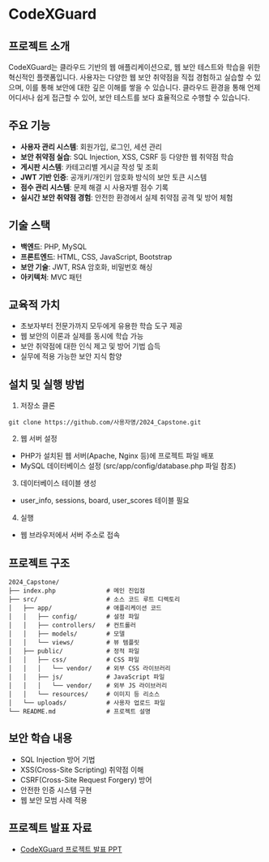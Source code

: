 # CodeXGuard

## 프로젝트 소개

CodeXGuard는 클라우드 기반의 웹 애플리케이션으로, 웹 보안 테스트와 학습을 위한 혁신적인 플랫폼입니다. 사용자는 다양한 웹 보안 취약점을 직접 경험하고 실습할 수 있으며, 이를 통해 보안에 대한 깊은 이해를 쌓을 수 있습니다. 클라우드 환경을 통해 언제 어디서나 쉽게 접근할 수 있어, 보안 테스트를 보다 효율적으로 수행할 수 있습니다.

## 주요 기능

- **사용자 관리 시스템**: 회원가입, 로그인, 세션 관리
- **보안 취약점 실습**: SQL Injection, XSS, CSRF 등 다양한 웹 취약점 학습
- **게시판 시스템**: 카테고리별 게시글 작성 및 조회
- **JWT 기반 인증**: 공개키/개인키 암호화 방식의 보안 토큰 시스템
- **점수 관리 시스템**: 문제 해결 시 사용자별 점수 기록
- **실시간 보안 취약점 경험**: 안전한 환경에서 실제 취약점 공격 및 방어 체험

## 기술 스택

- **백엔드**: PHP, MySQL
- **프론트엔드**: HTML, CSS, JavaScript, Bootstrap
- **보안 기술**: JWT, RSA 암호화, 비밀번호 해싱
- **아키텍처**: MVC 패턴

## 교육적 가치

- 초보자부터 전문가까지 모두에게 유용한 학습 도구 제공
- 웹 보안의 이론과 실제를 동시에 학습 가능
- 보안 취약점에 대한 인식 제고 및 방어 기법 습득
- 실무에 적용 가능한 보안 지식 함양

## 설치 및 실행 방법

1. 저장소 클론

```
git clone https://github.com/사용자명/2024_Capstone.git
```

2. 웹 서버 설정

- PHP가 설치된 웹 서버(Apache, Nginx 등)에 프로젝트 파일 배포
- MySQL 데이터베이스 설정 (src/app/config/database.php 파일 참조)

3. 데이터베이스 테이블 생성

- user_info, sessions, board, user_scores 테이블 필요

4. 실행

- 웹 브라우저에서 서버 주소로 접속

## 프로젝트 구조

```
2024_Capstone/
├── index.php              # 메인 진입점
├── src/                   # 소스 코드 루트 디렉토리
│   ├── app/               # 애플리케이션 코드
│   │   ├── config/        # 설정 파일
│   │   ├── controllers/   # 컨트롤러
│   │   ├── models/        # 모델
│   │   └── views/         # 뷰 템플릿
│   ├── public/            # 정적 파일
│   │   ├── css/           # CSS 파일
│   │   │   └── vendor/    # 외부 CSS 라이브러리
│   │   ├── js/            # JavaScript 파일
│   │   │   └── vendor/    # 외부 JS 라이브러리
│   │   └── resources/     # 이미지 등 리소스
│   └── uploads/           # 사용자 업로드 파일
└── README.md              # 프로젝트 설명
```

## 보안 학습 내용

- SQL Injection 방어 기법
- XSS(Cross-Site Scripting) 취약점 이해
- CSRF(Cross-Site Request Forgery) 방어
- 안전한 인증 시스템 구현
- 웹 보안 모범 사례 적용

## 프로젝트 발표 자료

- [CodeXGuard 프로젝트 발표 PPT](https://www.miricanvas.com/v/13r5a5q)
